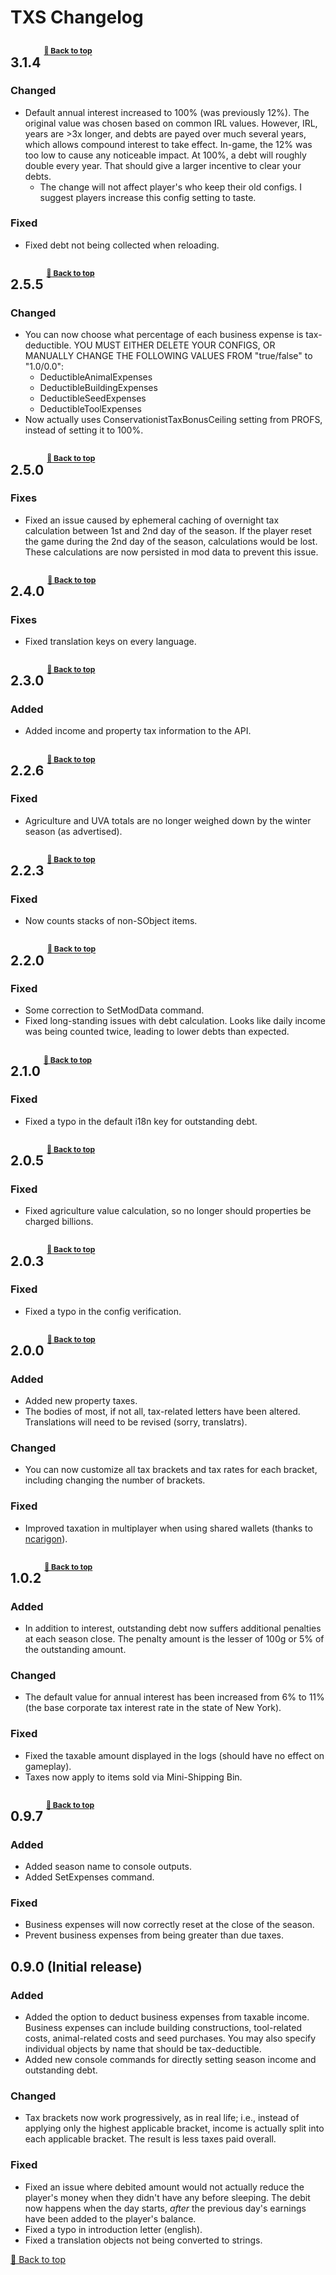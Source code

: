 ﻿# TXS Changelog

## 3.1.4 <sup><sup><sup>[🔼 Back to top](#txs-changelog)</sup></sup></sup>

### Changed

* Default annual interest increased to 100% (was previously 12%). The original value was chosen based on common IRL values. However, IRL, years are >3x longer, and debts are payed over much several years, which allows compound interest to take effect. In-game, the 12% was too low to cause any noticeable impact. At 100%, a debt will roughly double every year. That should give a larger incentive to clear your debts.
    * The change will not affect player's who keep their old configs. I suggest players increase this config setting to taste.

### Fixed

* Fixed debt not being collected when reloading.

## 2.5.5 <sup><sup><sup>[🔼 Back to top](#txs-changelog)</sup></sup></sup>

### Changed

* You can now choose what percentage of each business expense is tax-deductible.
  YOU MUST EITHER DELETE YOUR CONFIGS, OR MANUALLY CHANGE THE FOLLOWING VALUES FROM "true/false" to "1.0/0.0":
  * DeductibleAnimalExpenses
  * DeductibleBuildingExpenses
  * DeductibleSeedExpenses
  * DeductibleToolExpenses
* Now actually uses ConservationistTaxBonusCeiling setting from PROFS, instead of setting it to 100%.

## 2.5.0 <sup><sup><sup>[🔼 Back to top](#txs-changelog)</sup></sup></sup>

### Fixes

* Fixed an issue caused by ephemeral caching of overnight tax calculation between 1st and 2nd day of the season. If the player reset the game during the 2nd day of the season, calculations would be lost. These calculations are now persisted in mod data to prevent this issue.

## 2.4.0 <sup><sup><sup>[🔼 Back to top](#txs-changelog)</sup></sup></sup>

### Fixes

* Fixed translation keys on every language.

## 2.3.0 <sup><sup><sup>[🔼 Back to top](#txs-changelog)</sup></sup></sup>

### Added

* Added income and property tax information to the API.

## 2.2.6 <sup><sup><sup>[🔼 Back to top](#txs-changelog)</sup></sup></sup>

### Fixed

* Agriculture and UVA totals are no longer weighed down by the winter season (as advertised).

## 2.2.3 <sup><sup><sup>[🔼 Back to top](#txs-changelog)</sup></sup></sup>

### Fixed

* Now counts stacks of non-SObject items.

## 2.2.0 <sup><sup><sup>[🔼 Back to top](#txs-changelog)</sup></sup></sup>

### Fixed

* Some correction to SetModData command.
* Fixed long-standing issues with debt calculation. Looks like daily income was being counted twice, leading to lower debts than expected.

## 2.1.0 <sup><sup><sup>[🔼 Back to top](#txs-changelog)</sup></sup></sup>

### Fixed

* Fixed a typo in the default i18n key for outstanding debt.

## 2.0.5 <sup><sup><sup>[🔼 Back to top](#txs-changelog)</sup></sup></sup>

### Fixed

* Fixed agriculture value calculation, so no longer should properties be charged billions.

## 2.0.3 <sup><sup><sup>[🔼 Back to top](#txs-changelog)</sup></sup></sup>

### Fixed

* Fixed a typo in the config verification.

## 2.0.0 <sup><sup><sup>[🔼 Back to top](#txs-changelog)</sup></sup></sup>

### Added

* Added new property taxes.
* The bodies of most, if not all, tax-related letters have been altered. Translations will need to be revised (sorry, translatrs).

### Changed

* You can now customize all tax brackets and tax rates for each bracket, including changing the number of brackets.

### Fixed

* Improved taxation in multiplayer when using shared wallets (thanks to [ncarigon](https://github.com/ncarigon)).

## 1.0.2 <sup><sup><sup>[🔼 Back to top](#txs-changelog)</sup></sup></sup>

### Added

* In addition to interest, outstanding debt now suffers additional penalties at each season close. The penalty amount is the lesser of 100g or 5% of the outstanding amount. 

### Changed

* The default value for annual interest has been increased from 6% to 11% (the base corporate tax interest rate in the state of New York).

### Fixed

* Fixed the taxable amount displayed in the logs (should have no effect on gameplay).
* Taxes now apply to items sold via Mini-Shipping Bin.

## 0.9.7 <sup><sup><sup>[🔼 Back to top](#txs-changelog)</sup></sup></sup>

### Added

* Added season name to console outputs.
* Added SetExpenses command.

### Fixed

* Business expenses will now correctly reset at the close of the season.
* Prevent business expenses from being greater than due taxes.

## 0.9.0 (Initial release)

### Added

* Added the option to deduct business expenses from taxable income. Business expenses can include building constructions, tool-related costs, animal-related costs and seed purchases. You may also specify individual objects by name that should be tax-deductible.
* Added new console commands for directly setting season income and outstanding debt.

### Changed

* Tax brackets now work progressively, as in real life; i.e., instead of applying only the highest applicable bracket, income is actually split into each applicable bracket. The result is less taxes paid overall.

### Fixed

* Fixed an issue where debited amount would not actually reduce the player's money when they didn't have any before sleeping. The debit now happens when the day starts, *after* the previous day's earnings have been added to the player's balance.
* Fixed a typo in introduction letter (english).
* Fixed a translation objects not being converted to strings.

[🔼 Back to top](#txs-changelog)